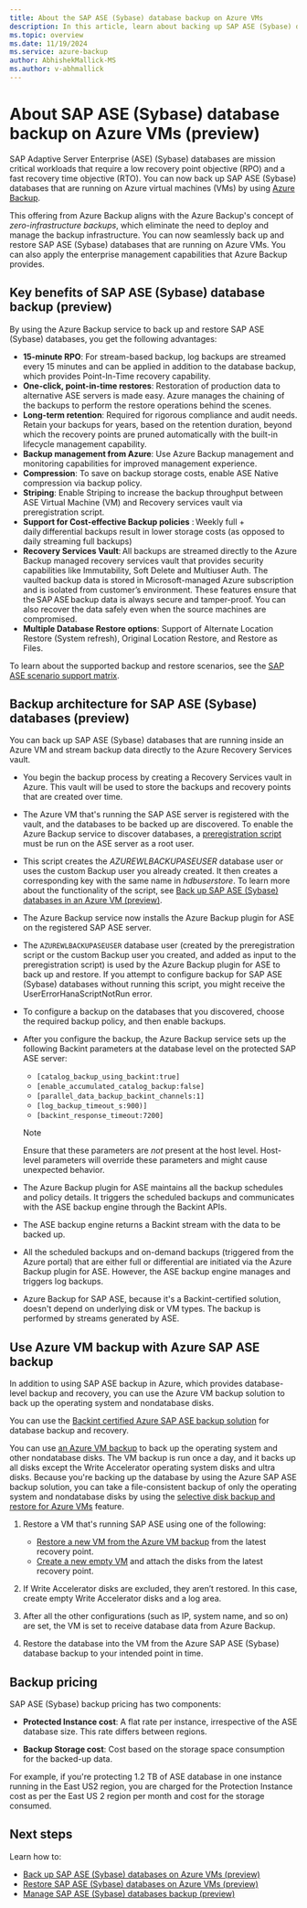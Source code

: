 ```yaml
---
title: About the SAP ASE (Sybase) database backup on Azure VMs
description: In this article, learn about backing up SAP ASE (Sybase) databases that are running on Azure virtual machines.
ms.topic: overview
ms.date: 11/19/2024
ms.service: azure-backup
author: AbhishekMallick-MS
ms.author: v-abhmallick
---
```


# About SAP ASE (Sybase) database backup on Azure VMs (preview)

SAP Adaptive Server Enterprise (ASE) (Sybase) databases are mission critical workloads that require a low recovery point objective (RPO) and a fast recovery time objective (RTO). You can now back up SAP ASE (Sybase) databases that are running on Azure virtual machines (VMs) by using [Azure Backup](./backup-overview.md).

This offering from Azure Backup aligns with the Azure Backup's concept of *zero-infrastructure backups*, which eliminate the need to deploy and manage the backup infrastructure. You can now seamlessly back up and restore SAP ASE (Sybase) databases that are running on Azure VMs. You can also apply the enterprise management capabilities that Azure Backup provides.

## Key benefits of SAP ASE (Sybase) database backup (preview)

By using the Azure Backup service to back up and restore SAP ASE (Sybase) databases, you get the following advantages:

* **15-minute RPO**: For stream-based backup, log backups are streamed every 15 minutes and can be applied in addition to the database backup, which provides Point-In-Time recovery capability.
* **One-click, point-in-time restores**: Restoration of production data to alternative ASE servers is made easy. Azure manages the chaining of the backups to perform the restore operations behind the scenes.
* **Long-term retention**: Required for rigorous compliance and audit needs. Retain your backups for years, based on the retention duration, beyond which the recovery points are pruned automatically with the built-in lifecycle management capability.
* **Backup management from Azure**: Use Azure Backup management and monitoring capabilities for improved management experience.
* **Compression**: To save on backup storage costs, enable ASE Native compression via backup policy.
* **Striping**: Enable Striping to increase the backup throughput between ASE Virtual Machine (VM) and Recovery services vault via preregistration script.
* **Support for Cost-effective Backup policies** : Weekly full + daily differential backups result in lower storage costs (as opposed to daily streaming full backups) 
* **Recovery Services Vault**: All backups are streamed directly to the Azure Backup managed recovery services vault that provides security capabilities like Immutability, Soft Delete and Multiuser Auth. The vaulted backup data is stored in Microsoft-managed Azure subscription and is isolated from customer’s environment. These features ensure that the SAP ASE backup data is always secure and tamper-proof. You can also recover the data safely even when the source machines are compromised. 
* **Multiple Database Restore options**: Support of Alternate Location Restore (System refresh), Original Location Restore, and Restore as Files. 

To learn about the supported backup and restore scenarios, see the [SAP ASE scenario support matrix](sap-ase-backup-support-matrix.md).

## Backup architecture for SAP ASE (Sybase) databases (preview)

You can back up SAP ASE (Sybase) databases that are running inside an Azure VM and stream backup data directly to the Azure Recovery Services vault.

* You begin the backup process by creating a Recovery Services vault in Azure. This vault will be used to store the backups and recovery points that are created over time.
* The Azure VM that's running the SAP ASE server is registered with the vault, and the databases to be backed up are discovered. To enable the Azure Backup service to discover databases, a [preregistration script](https://go.microsoft.com/fwlink/?linkid=2173610) must be run on the ASE server as a root user.
* This script creates the *AZUREWLBACKUPASEUSER* database user or uses the custom Backup user you already created. It then creates a corresponding key with the same name in *hdbuserstore*. To learn more about the functionality of the script, see [Back up SAP ASE (Sybase) databases in an Azure VM (preview)](sap-ase-database-backup.md).
* The Azure Backup service now installs the Azure Backup plugin for ASE on the registered SAP ASE server.
* The `AZUREWLBACKUPASEUSER` database user (created by the preregistration script or the custom Backup user you created, and added as input to the preregistration script) is used by the Azure Backup plugin for ASE to back up and restore. If you attempt to configure backup for SAP ASE (Sybase) databases without running this script, you might receive the UserErrorHanaScriptNotRun error.
* To configure a backup on the databases that you discovered, choose the required backup policy, and then enable backups.

* After you configure the backup, the Azure Backup service sets up the following Backint parameters at the database level on the protected SAP ASE server:
  * `[catalog_backup_using_backint:true]`
  * `[enable_accumulated_catalog_backup:false]`
  * `[parallel_data_backup_backint_channels:1]`
  * `[log_backup_timeout_s:900)]`
  * `[backint_response_timeout:7200]`

   > [!NOTE]
   > Ensure that these parameters are *not* present at the host level. Host-level parameters will override these parameters and might cause unexpected behavior.


* The Azure Backup plugin for ASE maintains all the backup schedules and policy details. It triggers the scheduled backups and communicates with the ASE backup engine through the Backint APIs.
* The ASE backup engine returns a Backint stream with the data to be backed up.
* All the scheduled backups and on-demand backups (triggered from the Azure portal) that are either full or differential are initiated via the Azure Backup plugin for ASE. However,  the ASE backup engine manages and triggers log backups.
* Azure Backup for SAP ASE, because it's a Backint-certified solution, doesn't depend on underlying disk or VM types. The backup is performed by streams generated by ASE.

## Use Azure VM backup with Azure SAP ASE backup

In addition to using SAP ASE backup in Azure, which provides database-level backup and recovery, you can use the Azure VM backup solution to back up the operating system and nondatabase disks.

You can use the [Backint certified Azure SAP ASE backup solution](#backup-architecture-for-sap-ase-sybase-databases-preview) for database backup and recovery.

You can use [an Azure VM backup](backup-azure-vms-introduction.md) to back up the operating system and other nondatabase disks. The VM backup is run once a day, and it backs up all disks except the Write Accelerator operating system disks and ultra disks. Because you're backing up the database by using the Azure SAP ASE backup solution, you can take a file-consistent backup of only the operating system and nondatabase disks by using the [selective disk backup and restore for Azure VMs](selective-disk-backup-restore.md) feature.

1. Restore a VM that's running SAP ASE using one of the following:

   * [Restore a new VM from the Azure VM backup](backup-azure-arm-restore-vms.md) from the latest recovery point. 
   * [Create a new empty VM](/azure/virtual-machines/windows/quick-create-portal) and attach the disks from the latest recovery point.

2. If Write Accelerator disks are excluded, they aren’t restored. In this case, create empty Write Accelerator disks and a log area.

3. After all the other configurations (such as IP, system name, and so on) are set, the VM is set to receive database data from Azure Backup.

4. Restore the database into the VM from the Azure SAP ASE (Sybase) database backup to your intended point in time.

## Backup pricing

SAP ASE (Sybase) backup pricing has two components:

- **Protected Instance cost**: A flat rate per instance, irrespective of the ASE database size. This rate differs  between regions.

- **Backup Storage cost**: Cost based on the storage  space consumption for the backed-up data.

For example, if you're protecting 1.2 TB of ASE database in one instance running in the East US2 region, you are charged for the Protection Instance cost as per the East US 2 region per month and cost for the storage consumed.

## Next steps

Learn how to:

- [Back up SAP ASE (Sybase) databases on Azure VMs (preview)](sap-ase-database-backup.md)
- [Restore SAP ASE (Sybase) databases on Azure VMs (preview)](sap-ase-database-restore.md)
- [Manage SAP ASE (Sybase) databases backup (preview)](sap-ase-database-manage.md)
